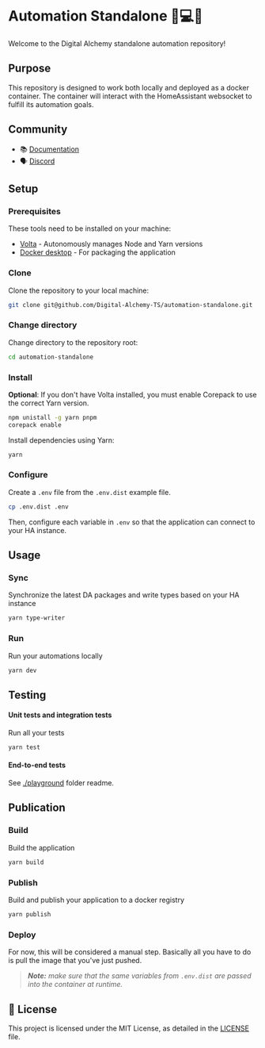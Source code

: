 # Automation Standalone 🏡💻🐳

Welcome to the Digital Alchemy standalone automation repository!

## Purpose

This repository is designed to work both locally and deployed as a docker container. The container
will interact with the HomeAssistant websocket to fulfill its automation goals.

## Community

- 📚 [Documentation](https://docs.digital-alchemy.app/)
- 🗣️ [Discord](https://discord.gg/JkZ35Gv97Y)

## Setup

### Prerequisites

These tools need to be installed on your machine:

- [Volta](https://volta.sh/) - Autonomously manages Node and Yarn versions
- [Docker desktop](https://www.docker.com/products/docker-desktop/) - For packaging the application

### Clone

Clone the repository to your local machine:

```bash
git clone git@github.com/Digital-Alchemy-TS/automation-standalone.git
```

### Change directory

Change directory to the repository root:

```bash
cd automation-standalone
```

### Install

**Optional**: If you don't have Volta installed, you must enable Corepack to use the correct Yarn
version.

```bash
npm unistall -g yarn pnpm
corepack enable
```

Install dependencies using Yarn:

```bash
yarn
```

### Configure

Create a `.env` file from the `.env.dist` example file.

```bash
cp .env.dist .env
```

Then, configure each variable in `.env` so that the application can connect to your HA instance.

## Usage

### Sync

Synchronize the latest DA packages and write types based on your HA instance

```bash
yarn type-writer
```

### Run

Run your automations locally

```bash
yarn dev
```

## Testing

#### Unit tests and integration tests

Run all your tests

```bash
yarn test
```

#### End-to-end tests

See [./playground](./playground/README.md) folder readme.

## Publication

### Build

Build the application

```bash
yarn build
```

### Publish

Build and publish your application to a docker registry

```bash
yarn publish
```

### Deploy

For now, this will be considered a manual step. Basically all you have to do is pull the image that
you've just pushed.

> _**Note:** make sure that the same variables from `.env.dist` are passed into the container at
> runtime._

## 📄 License

This project is licensed under the MIT License, as detailed in the [LICENSE](./LICENSE) file.

